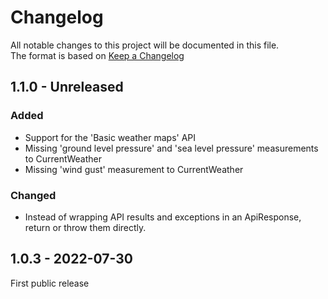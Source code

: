 ﻿# Changelog

All notable changes to this project will be documented in this file.  
The format is based on [Keep a Changelog](https://keepachangelog.com/en/1.0.0/)

## 1.1.0 - Unreleased

### Added

* Support for the 'Basic weather maps' API
* Missing 'ground level pressure' and 'sea level pressure' measurements to CurrentWeather
* Missing 'wind gust' measurement to CurrentWeather

### Changed

* Instead of wrapping API results and exceptions in an ApiResponse, return or throw them directly.

## 1.0.3 - 2022-07-30

First public release